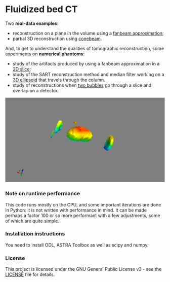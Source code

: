 # Fluidized bed CT 
Two **real-data examples**:
- reconstruction on a plane in the volume using a [fanbeam approximation](examples/fanbeam_approx.ipynb);
- partial 3D reconstruction using [conebeam](examples/conebeam_3d.ipynb).

And, to get to understand the qualities of tomographic reconstruction, some experiments on 
**numerical phantoms**:
- study of the artifacts produced by using a fanbeam approximation in a [2D slice](examples/phantom_2d.ipynb);
- study of the SART reconstruction method and median filter working on a [3D ellipsoid](examples/phantom_3d.ipynb) that travels through the column.
- study of reconstructions when [two bubbles](examples/double_bubble_2d.ipynb) go through a slice 
and overlap on a detector.

![](bubble.png) 

### Note on runtime performance 
This code runs mostly on the CPU, and some important iterations are done in 
Python: it is not written with performance in mind. It can be made perhaps a factor 100 or so 
more performant with a few adjustments, some of which are quite simple.

### Installation instructions
You need to install ODL, ASTRA Toolbox as well as scipy and numpy.

### License
This project is licensed under the GNU General Public License v3 - see the [LICENSE](LICENSE) file for details.
